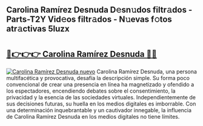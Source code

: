 ## Carolina Ramírez Desnuda D𝚎sn𝚞dos filtr𝚊dos - Parts-T2Y Vid𝚎os filtr𝚊dos - N𝚞evas f𝚘tos atr𝚊ctivas 5luzx

# <h2><a href="http://mbdaja.tromn.icu/?c=Carolina+Ram%c3%adrez+Desnuda">🔗👉👉👉 Carolina Ramírez Desnuda 🔗🔗</a></h2>

[![Carolina Ramírez Desnuda nuevo](https://i.imgur.com/pEAQMta.gif)](http://mbdaja.tromn.icu/?c=Carolina+Ram%c3%adrez+Desnuda)
Carolina Ramírez Desnuda, una persona multifacética y provocativa, desafía la descripción simple. Su forma poco convencional de crear una presencia en línea ha magnetizado y ofendido a los espectadores, encendiendo debates sobre el consentimiento, la privacidad y la esencia de las sociedades virtuales. Independientemente de sus decisiones futuras, su huella en los medios digitales es imborrable. Con una determinación inquebrantable y un cautivador innegable, la influencia de Carolina Ramírez Desnuda en los medios digitales no tiene límites.
